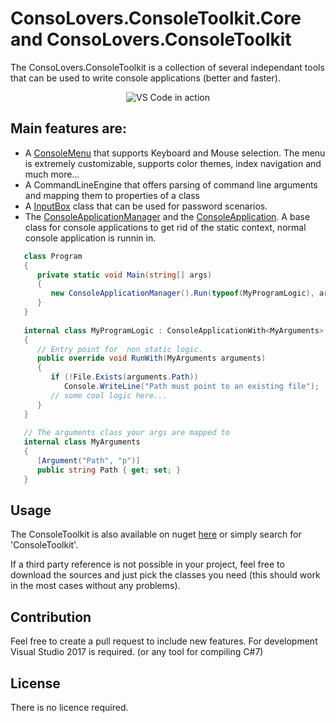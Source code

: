 # ConsoLovers.ConsoleToolkit.Core and ConsoLovers.ConsoleToolkit
The ConsoLovers.ConsoleToolkit is a collection of several independant tools that can be used to write console applications (better and faster).
<p align="center">
  <img alt="VS Code in action" src="https://github.com/bramerdaniel/ConsoLovers/blob/master/src/Documentation/ConsoleMenuExplorer.png">
</p>

## Main features are:
* A [ConsoleMenu](https://github.com/bramerdaniel/ConsoLovers/wiki/ConsoleMenu) that supports Keyboard and Mouse selection.
  The menu is extremely customizable, supports color themes, index navigation and much more...
* A CommandLineEngine that offers parsing of command line arguments and mapping them to properties of a class 
* A [InputBox](https://github.com/bramerdaniel/ConsoLovers/wiki/InputBox) class that can be used for password scenarios.
* The [ConsoleApplicationManager](https://github.com/bramerdaniel/ConsoLovers/wiki/ConsoleApplicationManager) and the [ConsoleApplication](https://github.com/bramerdaniel/ConsoLovers/wiki/ConsoleApplication). A base class for console applications to get rid of the static context, normal console application is runnin in.

```csharp
   class Program
   {
      private static void Main(string[] args)
      {
         new ConsoleApplicationManager().Run(typeof(MyProgramLogic), args);
      }
   }
   
   internal class MyProgramLogic : ConsoleApplicationWith<MyArguments>
   {
      // Entry point for  non static logic.
      public override void RunWith(MyArguments arguments)
      {
         if (!File.Exists(arguments.Path))
            Console.WriteLine("Path must point to an existing file");
         // some cool logic here...
      }
   }
   
   // The arguments class your args are mapped to
   internal class MyArguments
   {
      [Argument("Path", "p")]
      public string Path { get; set; }
   }
```

## Usage
The ConsoleToolkit is also available on nuget [here](https://www.nuget.org/packages/ConsoLovers.ConsoleToolkit)
or simply search for 'ConsoleToolkit'.

If a third party reference is not possible in your project, feel free to download the sources 
and just pick the classes you need (this should work in the most cases without any problems). 

## Contribution
Feel free to create a pull request to include new features. 
For development Visual Studio 2017 is required. (or any tool for compiling C#7)

## License
There is no licence required.
